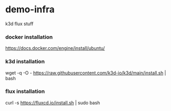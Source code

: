 # demo-infra
k3d flux stuff


### docker installation
https://docs.docker.com/engine/install/ubuntu/

### k3d installation
wget -q -O - https://raw.githubusercontent.com/k3d-io/k3d/main/install.sh | bash

### flux installation
curl -s https://fluxcd.io/install.sh | sudo bash


